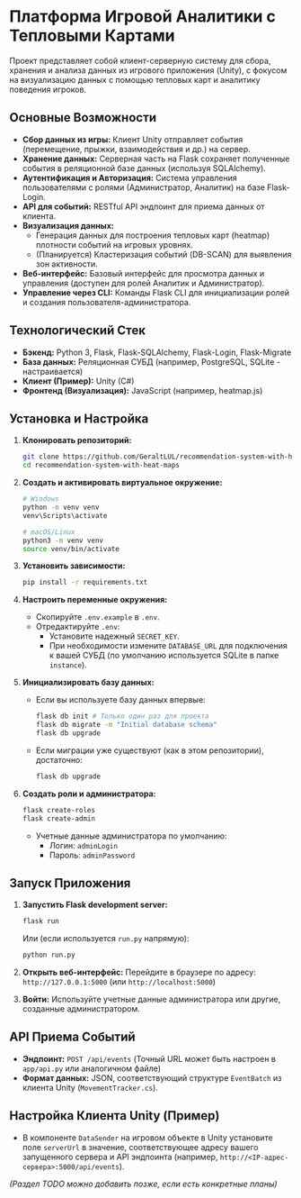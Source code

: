 # Платформа Игровой Аналитики с Тепловыми Картами

Проект представляет собой клиент-серверную систему для сбора, хранения и анализа данных из игрового приложения (Unity), с фокусом на визуализацию данных с помощью тепловых карт и аналитику поведения игроков.

## Основные Возможности

*   **Сбор данных из игры:** Клиент Unity отправляет события (перемещение, прыжки, взаимодействия и др.) на сервер.
*   **Хранение данных:** Серверная часть на Flask сохраняет полученные события в реляционной базе данных (используя SQLAlchemy).
*   **Аутентификация и Авторизация:** Система управления пользователями с ролями (Администратор, Аналитик) на базе Flask-Login.
*   **API для событий:** RESTful API эндпоинт для приема данных от клиента.
*   **Визуализация данных:**
    *   Генерация данных для построения тепловых карт (heatmap) плотности событий на игровых уровнях.
    *   (Планируется) Кластеризация событий (DB-SCAN) для выявления зон активности.
*   **Веб-интерфейс:** Базовый интерфейс для просмотра данных и управления (доступен для ролей Аналитик и Администратор).
*   **Управление через CLI:** Команды Flask CLI для инициализации ролей и создания пользователя-администратора.

## Технологический Стек

*   **Бэкенд:** Python 3, Flask, Flask-SQLAlchemy, Flask-Login, Flask-Migrate
*   **База данных:** Реляционная СУБД (например, PostgreSQL, SQLite - настраивается)
*   **Клиент (Пример):** Unity (C#)
*   **Фронтенд (Визуализация):** JavaScript (например, heatmap.js)

## Установка и Настройка

1.  **Клонировать репозиторий:**
    ```bash
    git clone https://github.com/GeraltLUL/recommendation-system-with-heat-maps.git
    cd recommendation-system-with-heat-maps
    ```

2.  **Создать и активировать виртуальное окружение:**
    ```bash
    # Windows
    python -m venv venv
    venv\Scripts\activate

    # macOS/Linux
    python3 -m venv venv
    source venv/bin/activate
    ```

3.  **Установить зависимости:**
    ```bash
    pip install -r requirements.txt
    ```

4.  **Настроить переменные окружения:**
    *   Скопируйте `.env.example` в `.env`.
    *   Отредактируйте `.env`:
        *   Установите надежный `SECRET_KEY`.
        *   При необходимости измените `DATABASE_URL` для подключения к вашей СУБД (по умолчанию используется SQLite в папке `instance`).

5.  **Инициализировать базу данных:**
    *   Если вы используете базу данных впервые:
        ```bash
        flask db init # Только один раз для проекта
        flask db migrate -m "Initial database schema"
        flask db upgrade
        ```
    *   Если миграции уже существуют (как в этом репозитории), достаточно:
        ```bash
        flask db upgrade
        ```

6.  **Создать роли и администратора:**
    ```bash
    flask create-roles
    flask create-admin
    ```
    *   Учетные данные администратора по умолчанию:
        *   Логин: `adminLogin`
        *   Пароль: `adminPassword`

## Запуск Приложения

1.  **Запустить Flask development server:**
    ```bash
    flask run
    ```
    Или (если используется `run.py` напрямую):
    ```bash
    python run.py
    ```

2.  **Открыть веб-интерфейс:**
    Перейдите в браузере по адресу: `http://127.0.0.1:5000` (или `http://localhost:5000`)

3.  **Войти:** Используйте учетные данные администратора или другие, созданные администратором.

## API Приема Событий

*   **Эндпоинт:** `POST /api/events` (Точный URL может быть настроен в `app/api.py` или аналогичном файле)
*   **Формат данных:** JSON, соответствующий структуре `EventBatch` из клиента Unity (`MovementTracker.cs`).

## Настройка Клиента Unity (Пример)

*   В компоненте `DataSender` на игровом объекте в Unity установите поле `serverUrl` в значение, соответствующее адресу вашего запущенного сервера и API эндпоинта (например, `http://<IP-адрес-сервера>:5000/api/events`).

*(Раздел TODO можно добавить позже, если есть конкретные планы)*
